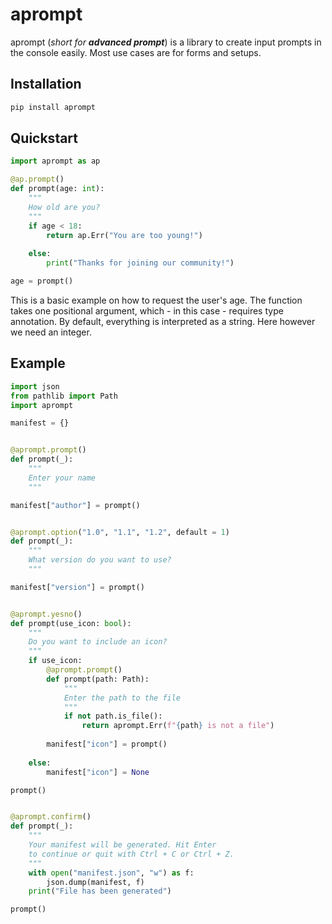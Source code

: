 aprompt
=======

aprompt (_short for **advanced prompt**_) is
a library to create input prompts in the
console easily. Most use cases are for forms
and setups.


Installation
------------

```bash
pip install aprompt
```


Quickstart
----------

```python
import aprompt as ap

@ap.prompt()
def prompt(age: int):
    """
    How old are you?
    """
    if age < 18:
        return ap.Err("You are too young!")
    
    else:
        print("Thanks for joining our community!")

age = prompt()
```

This is a basic example on how to request the
user's age. The function takes one positional
argument, which - in this case - requires type
annotation. By default, everything is interpreted
as a string. Here however we need an integer.


Example
-------

```python
import json
from pathlib import Path
import aprompt

manifest = {}


@aprompt.prompt()
def prompt(_):
    """
    Enter your name
    """

manifest["author"] = prompt()


@aprompt.option("1.0", "1.1", "1.2", default = 1)
def prompt(_):
    """
    What version do you want to use?
    """

manifest["version"] = prompt()


@aprompt.yesno()
def prompt(use_icon: bool):
    """
    Do you want to include an icon?
    """
    if use_icon:
        @aprompt.prompt()
        def prompt(path: Path):
            """
            Enter the path to the file
            """
            if not path.is_file():
                return aprompt.Err(f"{path} is not a file")
        
        manifest["icon"] = prompt()
    
    else:
        manifest["icon"] = None

prompt()


@aprompt.confirm()
def prompt(_):
    """
    Your manifest will be generated. Hit Enter
    to continue or quit with Ctrl + C or Ctrl + Z.
    """
    with open("manifest.json", "w") as f:
        json.dump(manifest, f)
    print("File has been generated")

prompt()
```